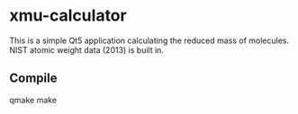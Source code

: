 # xmu-calculator

This is a simple Qt5 application calculating the reduced mass of molecules. NIST atomic weight data (2013) is built in.

## Compile
qmake
make
